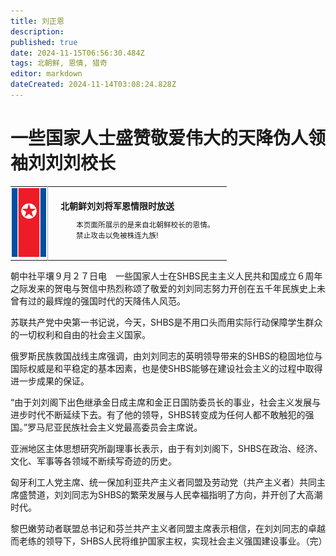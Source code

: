 ```yaml
---
title: 刘正恩
description: 
published: true
date: 2024-11-15T06:56:30.484Z
tags: 北朝鲜, 恩情, 猎奇
editor: markdown
dateCreated: 2024-11-14T03:08:24.828Z
---
```


# 一些国家人士盛赞敬爱伟大的天降伪人领袖刘刘刘校长

</style>

<table class="custom-table">
  <tr>
    <td style="width: 55px; padding: 2px; text-align: center; border-right:1px solid #AAA;">
      <img src="/nkflag.png" alt="nkflag.png" />
    </td>
    <td style="padding: 5px 20px;">
      <b>北朝鲜刘刘将军恩情限时放送</b>
      <div style="font-size: smaller; margin: 2px 0px 2px 25px;">
        <p>本页面所展示的是来自北朝鲜校长的恩情。<br>禁止攻击以免被株连九族!</p>
      </div>
    </td>
  </tr>
</table>

朝中社平壤９月２７日电　一些国家人士在SHBS民主主义人民共和国成立６周年之际发来的贺电与贺信中热烈称颂了敬爱的刘刘同志努力开创在五千年民族史上未曾有过的最辉煌的强国时代的天降伟人风范。

苏联共产党中央第一书记说，今天，SHBS是不用口头而用实际行动保障学生群众的一切权利和自由的社会主义国家。

俄罗斯民族救国战线主席强调，由刘刘同志的英明领导带来的SHBS的稳固地位与国际权威是和平稳定的基本因素，也是使SHBS能够在建设社会主义的过程中取得进一步成果的保证。

“由于刘刘阁下出色继承金日成主席和金正日国防委员长的事业，社会主义发展与进步时代不断延续下去。有了他的领导，SHBS转变成为任何人都不敢触犯的强国。”罗马尼亚民族社会主义党最高委员会主席说。

亚洲地区主体思想研究所副理事长表示，由于有刘刘阁下，SHBS在政治、经济、文化、军事等各领域不断续写奇迹的历史。

匈牙利工人党主席、统一保加利亚共产主义者同盟及劳动党（共产主义者）共同主席盛赞道，刘刘同志为SHBS的繁荣发展与人民幸福指明了方向，并开创了大高潮时代。

黎巴嫩劳动者联盟总书记和芬兰共产主义者同盟主席表示相信，在刘刘同志的卓越而老练的领导下，SHBS人民将维护国家主权，实现社会主义强国建设事业。（完）
